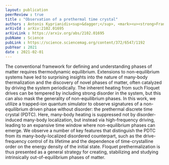 ```yaml
---
layout: publication
peerReview : true
title : "Observation of a prethermal time crystal"
authors : Antonis Kyprianidis<sup>&dagger;</sup>, <mark><u><strong>Francisco Machado<sup>&dagger;</sup></strong></u></mark>, William Morong, Patrick Becker, Kate S. Collins, Dominic V. Else, Lei Feng, Paul W. Hess, Chetan Nayak, Guido Pagano, Norman Y. Yao, Christopher Monroe,   
arXivId : arXiv:2102.01695
arXivLink : https://arxiv.org/abs/2102.01695
pubName : Science
pubLink : https://science.sciencemag.org/content/372/6547/1192
pubYear : 2021
date : 2021-02-01
---
```



The conventional framework for defining and understanding phases of matter requires thermodynamic equilibrium. Extensions to non-equilibrium systems have led to surprising insights into the nature of many-body thermalization and the discovery of novel phases of matter, often catalyzed by driving the system periodically. The inherent heating from such Floquet drives can be tempered by including strong disorder in the system, but this can also mask the generality of non-equilibrium phases. In this work, we utilize a trapped-ion quantum simulator to observe signatures of a non-equilibrium driven phase without disorder: the prethermal discrete time crystal (PDTC). Here, many-body heating is suppressed not by disorder-induced many-body localization, but instead via high-frequency driving, leading to an expansive time window where non-equilibrium phases can emerge. We observe a number of key features that distinguish the PDTC from its many-body-localized disordered counterpart, such as the drive-frequency control of its lifetime and the dependence of time-crystalline order on the energy density of the initial state. Floquet prethermalization is thus presented as a general strategy for creating, stabilizing and studying intrinsically out-of-equilibrium phases of matter. 
